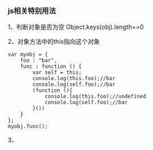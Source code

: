 ### js相关特别用法

  1、判断对象是否为空 Object.keys(obj).length==0
  
  2、对象方法中的this指向这个对象

    var myobj = {
    	foo : "bar",
    	func : function () {
    		var self = this;
    		console.log(this.foo);//bar
    		console.log(self.foo);//bar
    		(function (){
    			console.log(this.foo);//undefined
    			console.log(self.foo);//bar
    		}())
    	}
    };
    myobj.func();
  3、

  

